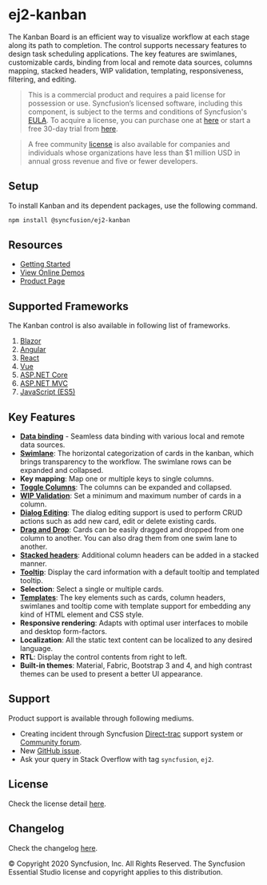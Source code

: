 # ej2-kanban

The Kanban Board is an efficient way to visualize workflow at each stage along its path to completion. The control supports necessary features to design task scheduling applications. The key features are swimlanes, customizable cards, binding from local and remote data sources, columns mapping, stacked headers, WIP validation, templating, responsiveness, filtering, and editing.

> This is a commercial product and requires a paid license for possession or use. Syncfusion’s licensed software, including this component, is subject to the terms and conditions of Syncfusion's [EULA](https://www.syncfusion.com/eula/es/). To acquire a license, you can purchase one at [here](https://www.syncfusion.com/sales/products) or start a free 30-day trial from [here](https://www.syncfusion.com/account/manage-trials/start-trials).

> A free community [license](https://www.syncfusion.com/products/communitylicense) is also available for companies and individuals whose organizations have less than $1 million USD in annual gross revenue and five or fewer developers.

## Setup

To install Kanban and its dependent packages, use the following command.

```sh
npm install @syncfusion/ej2-kanban
```

## Resources

* [Getting Started](https://ej2.syncfusion.com/documentation/kanban/getting-started/index.html)
* [View Online Demos](https://ej2.syncfusion.com/demos/#/material/kanban/overview.html)
* [Product Page](https://www.syncfusion.com/javascript-ui-controls/js-kanban-board)

## Supported Frameworks

The Kanban control is also available in following list of frameworks.

1. [Blazor](https://www.syncfusion.com/blazor-components/blazor-kanban-board)
2. [Angular](https://www.syncfusion.com/angular-ui-components/angular-kanban-board)
3. [React](https://www.syncfusion.com/react-ui-components/react-kanban-board)
4. [Vue](https://www.syncfusion.com/vue-ui-components/vue-kanban-board)
5. [ASP.NET Core](https://www.syncfusion.com/aspnet-core-ui-controls/kanban-board)
6. [ASP.NET MVC](https://www.syncfusion.com/aspnet-mvc-ui-controls/kanban-board)
7. [JavaScript (ES5)](https://www.syncfusion.com/javascript-ui-controls/js-kanban-board)

## Key Features

* [**Data binding**](https://ej2.syncfusion.com/demos/#/material/kanban/remote-data.html) - Seamless data binding with various local and remote data sources.
* [**Swimlane**](https://ej2.syncfusion.com/demos/#/material/kanban/swimlane.html): The horizontal categorization of cards in the kanban, which brings transparency to the workflow. The swimlane rows can be expanded and collapsed.
* **Key mapping**: Map one or multiple keys to single columns.
* [**Toggle Columns**](https://ej2.syncfusion.com/demos/#/material/kanban/toggle-columns.html): The columns can be expanded and collapsed.
* [**WIP Validation**](https://ej2.syncfusion.com/demos/#/material/kanban/wip-validation.html): Set a minimum and maximum number of cards in a column.
* [**Dialog Editing**](https://ej2.syncfusion.com/demos/#/material/kanban/dialog-editing.html): The dialog editing support is used to perform CRUD actions such as add new card, edit or delete existing cards.
* [**Drag and Drop**](https://ej2.syncfusion.com/demos/#/material/kanban/overview.html): Cards can be easily dragged and dropped from one column to another. You can also drag them from one swim lane to another.
* [**Stacked headers**](https://ej2.syncfusion.com/demos/#/material/kanban/stacked-header.html): Additional column headers can be added in a stacked manner.
* [**Tooltip**](https://ej2.syncfusion.com/demos/#/material/kanban/tooltip-template.html): Display the card information with a default tooltip and templated tooltip.
* **Selection**: Select a single or multiple cards.
* [**Templates**](https://ej2.syncfusion.com/demos/#/material/kanban/card-template.html): The key elements such as cards, column headers, swimlanes and tooltip come with template support for embedding any kind of HTML element and CSS style.
* **Responsive rendering**: Adapts with optimal user interfaces to mobile and desktop form-factors.
* **Localization**: All the static text content can be localized to any desired language.
* **RTL**: Display the control contents from right to left.
* **Built-in themes**: Material, Fabric, Bootstrap 3 and 4, and high contrast themes can be used to present a better UI appearance.

## Support

Product support is available through following mediums.

* Creating incident through Syncfusion [Direct-trac](https://www.syncfusion.com/support/directtrac/incidents) support system or [Community forum](https://www.syncfusion.com/forums/essential-js2).
* New [GitHub issue](https://github.com/syncfusion/ej2-javascript-ui-controls/issues/new).
* Ask your query in Stack Overflow with tag `syncfusion`, `ej2`.

## License

Check the license detail [here](https://github.com/syncfusion/ej2-javascript-ui-controls/blob/master/license).

## Changelog

Check the changelog [here](https://ej2.syncfusion.com/documentation/release-notes).

© Copyright 2020 Syncfusion, Inc. All Rights Reserved. The Syncfusion Essential Studio license and copyright applies to this distribution.
